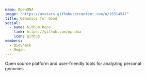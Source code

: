 ```yaml
---
name: OpenDNA
image: "https://avatars.githubusercontent.com/u/26314547"
title: Genomics for Good
social:
  - name: Github Repo
    link: https://github.com/opndna
    icon: github
members:
  - BioShack
  - Megan
---
```


Open source platform and user-friendly tools for analyzing personal genomes